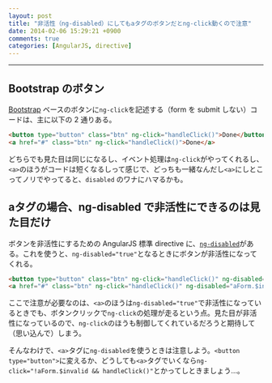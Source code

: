 ```yaml
---
layout: post
title: "非活性（ng-disabled）にしてもaタグのボタンだとng-click動くので注意"
date: 2014-02-06 15:29:21 +0900
comments: true
categories: [AngularJS, directive]
---
```

---

## Bootstrap のボタン

[Bootstrap](http://getbootstrap.com) ベースのボタンに`ng-click`を記述する（form を submit しない）コードは、主に以下の 2 通りある。

``` html
<button type="button" class="btn" ng-click="handleClick()">Done</button>
<a href="#" class="btn" ng-click="handleClick()">Done</a>
```

どちらでも見た目は同じになるし、イベント処理は`ng-click`がやってくれるし、`<a>`のほうがコードは短くなるしって感じで、どっちも一緒なんだし`<a>`にしとこってノリでやってると、`disabled` のワナにハマるかも。

## aタグの場合、ng-disabled で非活性にできるのは見た目だけ

ボタンを非活性にするための AngularJS 標準 directive に、[`ng-disabled`](http://docs.angularjs.org/api/ng.directive:ngDisabled)がある。これを使うと、`ng-disabled="true"`となるときにボタンが非活性になってくれる。

``` html
<button type="button" class="btn" ng-click="handleClick()" ng-disabled="aForm.$invalid">Done</button>
<a href="#" class="btn" ng-click="handleClick()" ng-disabled="aForm.$invalid">Done</a>
```

ここで注意が必要なのは、`<a>`のほうは`ng-disabled="true"`で非活性になっているときでも、ボタンクリックで`ng-click`の処理が走るという点。見た目が非活性になっているので、`ng-click`のほうも制御してくれているだろうと期待して（思い込んで）しまう。

そんなわけで、`<a>`タグに`ng-disabled`を使うときは注意しよう。`<button type="button">`に変えるか、どうしても`<a>`タグでいくなら`ng-click="!aForm.$invalid && handleClick()"`とかってしときましょう…。

